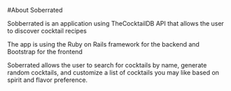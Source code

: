 #About Soberrated

Sobberrated is an application using TheCocktailDB API that allows the user to discover cocktail recipes 

The app is using the Ruby on Rails framework for the backend and Bootstrap for the frontend 

Soberrated allows the user to search for cocktails by name, generate random cocktails, and customize a list of cocktails you may like based on spirit and flavor preference. 



